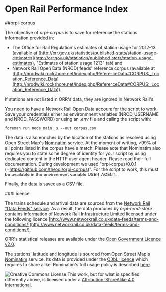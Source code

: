 Open Rail Performance Index
===========================

##orpi-corpus

The objective of *orpi-corpus* is to save for reference the stations information provided in: 

- The Office for Rail Regulation's estimates of station usage for 2012-13 (available at [http://orr.gov.uk/statistics/published-stats/station-usage-estimates](http://orr.gov.uk/statistics/published-stats/station-usage-estimates), "Estimates of station usage 1213" tab) and 
- Network Rail Open Data (NROD) feeds' reference corpus (available at [http://nrodwiki.rockshore.net/index.php/ReferenceData#CORPUS:_Location_Reference_Data](http://nrodwiki.rockshore.net/index.php/ReferenceData#CORPUS:_Location_Reference_Data)). 

If stations are not listed in ORR's data, they are ignored in Network Rail's.

You need to have a Network Rail Open Data account for the script to work. Save your credentials either as environmnent variables (NROD_USERNAME and NROD_PASSWORD) or using an *.env* file and calling the script with:

    foreman run node main.js --out corpus.csv 

The data is also enriched by the location of the stations as resolved using Open Street Map's [Nominatim](http://wiki.openstreetmap.org/wiki/Nominatim) service. At the moment of writing, >99% of all points listed in the corpus have a match. Please note that Nominatim also requires you to state some degree of identity for your script by using dedicated content in the HTTP user agent header. Please read their full documentation. During development we used "orpi-corpus/0.0.1 (+https://github.com/theodi/orpi-corpus)". For the script to work, this must be available in the environment variable USER_AGENT.

Finally, the data is saved as a CSV file.

###Licence

The trains schedule and arrival data are sourced from the [Network Rail "Data Feeds" service](https://datafeeds.networkrail.co.uk). As a result, the data produced by *orpi-nrod-store* contains information of Network Rail Infrastructure Limited licensed under the following licence [http://www.networkrail.co.uk/data-feeds/terms-and-conditions/](http://www.networkrail.co.uk/data-feeds/terms-and-conditions/).

ORR's statistical releases are available under the [Open Government Licence v2.0](http://www.nationalarchives.gov.uk/doc/open-government-licence/version/2/). 

The stations' latitude and longitude is sourced from Open Street Map's [Nominatim](http://wiki.openstreetmap.org/wiki/Nominatim) service. Its data is provided under the [ODbL licence](http://opendatacommons.org/licenses/odbl/) which requires to share alike. Nominatim's full usage policy is described [here](http://wiki.openstreetmap.org/wiki/Nominatim_usage_policy).

![Creative Commons License](http://i.creativecommons.org/l/by-sa/4.0/88x31.png "Creative Commons License") This work, but for what is specified differently above, is licensed under a [Attribution-ShareAlike 4.0 International](http://creativecommons.org/licenses/by-sa/4.0/). 